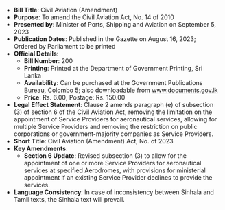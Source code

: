 - **Bill Title**: Civil Aviation (Amendment)
- **Purpose**: To amend the Civil Aviation Act, No. 14 of 2010
- **Presented by**: Minister of Ports, Shipping and Aviation on September 5, 2023
- **Publication Dates**: Published in the Gazette on August 16, 2023; Ordered by Parliament to be printed
- **Official Details**: 
  - **Bill Number**: 200
  - **Printing**: Printed at the Department of Government Printing, Sri Lanka
  - **Availability**: Can be purchased at the Government Publications Bureau, Colombo 5; also downloadable from www.documents.gov.lk
  - **Price**: Rs. 6.00; Postage: Rs. 150.00
- **Legal Effect Statement**: Clause 2 amends paragraph (e) of subsection (3) of section 6 of the Civil Aviation Act, removing the limitation on the appointment of Service Providers for aeronautical services, allowing for multiple Service Providers and removing the restriction on public corporations or government-majority companies as Service Providers.
- **Short Title**: Civil Aviation (Amendment) Act, No.             of 2023
- **Key Amendments**:
  - **Section 6 Update**: Revised subsection (3) to allow for the appointment of one or more Service Providers for aeronautical services at specified Aerodromes, with provisions for ministerial appointment if an existing Service Provider declines to provide the services.
- **Language Consistency**: In case of inconsistency between Sinhala and Tamil texts, the Sinhala text will prevail.